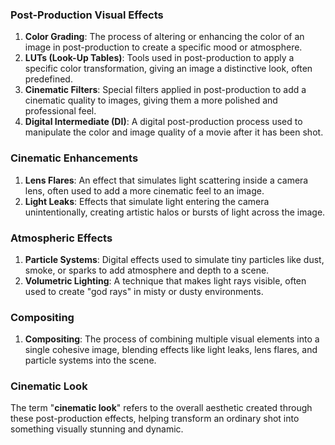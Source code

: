
### Post-Production Visual Effects

1. **Color Grading**: The process of altering or enhancing the color of an image in post-production to create a specific mood or atmosphere.
2. **LUTs (Look-Up Tables)**: Tools used in post-production to apply a specific color transformation, giving an image a distinctive look, often predefined.
3. **Cinematic Filters**: Special filters applied in post-production to add a cinematic quality to images, giving them a more polished and professional feel.
4. **Digital Intermediate (DI)**: A digital post-production process used to manipulate the color and image quality of a movie after it has been shot.

### Cinematic Enhancements

1. **Lens Flares**: An effect that simulates light scattering inside a camera lens, often used to add a more cinematic feel to an image.
2. **Light Leaks**: Effects that simulate light entering the camera unintentionally, creating artistic halos or bursts of light across the image.

### Atmospheric Effects

1. **Particle Systems**: Digital effects used to simulate tiny particles like dust, smoke, or sparks to add atmosphere and depth to a scene.
2. **Volumetric Lighting**: A technique that makes light rays visible, often used to create "god rays" in misty or dusty environments.

### Compositing

1. **Compositing**: The process of combining multiple visual elements into a single cohesive image, blending effects like light leaks, lens flares, and particle systems into the scene.

### Cinematic Look

The term "**cinematic look**" refers to the overall aesthetic created through these post-production effects, helping transform an ordinary shot into something visually stunning and dynamic.